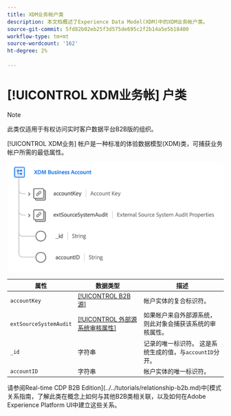 ```yaml
---
title: XDM业务帐户类
description: 本文档概述了Experience Data Model(XDM)中的XDM业务帐户类。
source-git-commit: 5fd82b02eb25f3d575de695c2f2b14a5e5b18400
workflow-type: tm+mt
source-wordcount: '162'
ht-degree: 2%

---
```


# [!UICONTROL XDM业务帐] 户类

>[!NOTE]
>
>此类仅适用于有权访问实时客户数据平台B2B版的组织。

[!UICONTROL XDM业务] 帐户是一种标准的体验数据模型(XDM)类，可捕获业务帐户所需的最低属性。

![](../../images/classes/b2b/business-account.png)

| 属性 | 数据类型 | 描述 |
| --- | --- | --- |
| `accountKey` | [[!UICONTROL B2B源]](../../data-types/b2b-source.md) | 帐户实体的复合标识符。 |
| `extSourceSystemAudit` | [[!UICONTROL 外部源系统审核属性]](../../data-types/external-source-system-audit-attributes.md) | 如果帐户来自外部源系统，则此对象会捕获该系统的审核属性。 |
| `_id` | 字符串 | 记录的唯一标识符。 这是系统生成的值，与`accountID`分开。 |
| `accountID` | 字符串 | 帐户实体的唯一标识符。 |

请参阅Real-time CDP B2B Edition](../../tutorials/relationship-b2b.md)中[模式关系指南，了解此类在概念上如何与其他B2B类相关联，以及如何在Adobe Experience Platform UI中建立这些关系。
